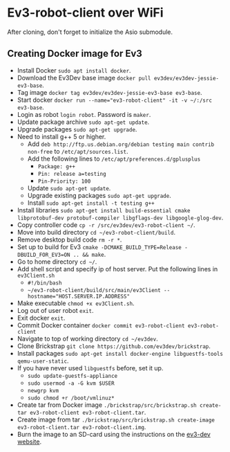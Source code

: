 # Ev3-robot-client over WiFi

After cloning, don't forget to initialize the Asio submodule.

## Creating Docker image for Ev3
- Install Docker `sudo apt install docker`.
- Download the Ev3Dev base image `docker pull
  ev3dev/ev3dev-jessie-ev3-base`.
- Tag image `docker tag ev3dev/ev3dev-jessie-ev3-base ev3-base`.
- Start docker `docker run --name="ev3-robot-client" -it -v ~/:/src
  ev3-base`.
- Login as robot `login robot`. Password is `maker`.
- Update package archive `sudo apt-get update`.
- Upgrade packages `sudo apt-get upgrade`.
- Need to install g++ 5 or higher.
  - Add `deb http://ftp.us.debian.org/debian testing main contrib
    non-free` to `/etc/apt/sources.list`.
  - Add the following lines to `/etc/apt/preferences.d/gplusplus`
    - `Package: g++`
    - `Pin: release a=testing`
    - `Pin-Priority: 100`
  - Update `sudo apt-get update`.
  - Upgrade existing packages `sudo apt-get upgrade`.
  - Install `sudo apt-get install -t testing g++`
- Install libraries `sudo apt-get install build-essential cmake
  libprotobuf-dev protobuf-compiler libgflags-dev libgoogle-glog-dev`.
- Copy controller code `cp -r /src/ev3dev/ev3-robot-client ~/`.
- Move into build directory `cd ~/ev3-robot-client/build`.
- Remove desktop build code `rm -r *`.
- Set up to build for Ev3 `cmake -DCMAKE_BUILD_TYPE=Release
  -DBUILD_FOR_EV3=ON .. && make`.
- Go to home directory `cd ~/`.
- Add shell script and specify ip of host server.  Put the following lines in `ev3Client.sh`
  - `#!/bin/bash`
  - `~/ev3-robot-client/build/src/main/ev3Client --hostname="HOST.SERVER.IP.ADDRESS"`
- Make executable `chmod +x ev3Client.sh`.
- Log out of user robot `exit`.
- Exit docker `exit`.
- Commit Docker container `docker commit ev3-robot-client
  ev3-robot-client`
- Navigate to top of working directory `cd ~/ev3dev`.
- Clone Brickstrap `git clone
  https://github.com/ev3dev/brickstrap`.
- Install packages `sudo apt-get install docker-engine
  libguestfs-tools qemu-user-static`.
- If you have never used `libguestfs` before, set it up.
  - `sudo update-guestfs-appliance`
  - `sudo usermod -a -G kvm $USER`
  - `newgrp kvm`
  - `sudo chmod +r /boot/vmlinuz*`
- Create tar from Docker image `./brickstrap/src/brickstrap.sh create-tar
  ev3-robot-client ev3-robot-client.tar`.
- Create image from tar `./brickstrap/src/brickstrap.sh create-image
  ev3-robot-client.tar ev3-robot-client.img`.
- Burn the image to an SD-card using the instructions on
  the [ev3-dev website](http://www.ev3dev.org/docs/getting-started/).
